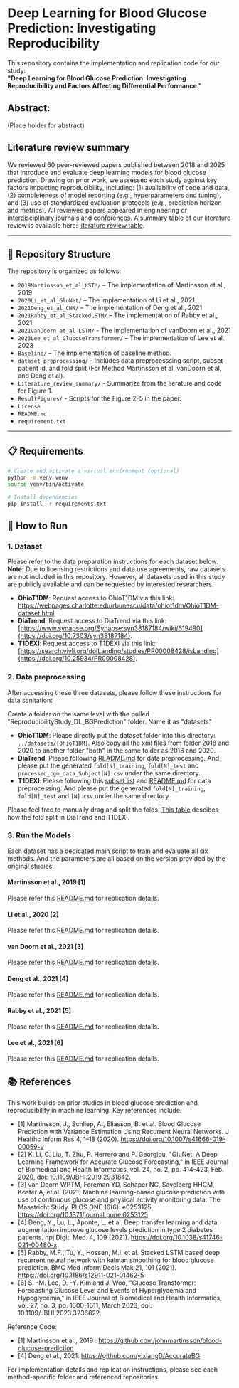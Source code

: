 # Deep Learning for Blood Glucose Prediction: Investigating Reproducibility

This repository contains the implementation and replication code for our study:  
**"Deep Learning for Blood Glucose Prediction: Investigating Reproducibility and Factors Affecting Differential Performance."**

## Abstract: 
(Place holder for abstract)


## Literature review summary

We reviewed 60 peer-reviewed papers published between 2018 and 2025 that introduce and evaluate deep learning models for blood glucose prediction. Drawing on prior work, we assessed each study against key factors impacting reproducibility, including: (1) availability of code and data, (2) completeness of model reporting (e.g., hyperparameters and tuning), and (3) use of standardized evaluation protocols (e.g., prediction horizon and metrics). All reviewed papers appeared in engineering or interdisciplinary journals and conferences. A summary table of our literature review is available here: [literature review table](Literature_review_summary/Submit%20version%20of%20literature%20review%20table.xlsx).

---

## 📂 Repository Structure
The repository is organized as follows:
- `2019Martinsson_et_al_LSTM/` – The implementation of Martinsson et al., 2019
- `2020Li_et_al_GluNet/` – The implementation of Li et al., 2021
- `2021Deng_et_al_CNN/` – The implementation of Deng et al., 2021
- `2021Rabby_et_al_StackedLSTM/` – The implementation of Rabby et al., 2021
- `2021vanDoorn_et_al_LSTM/` - The implementation of vanDoorn et al., 2021
- `2023Lee_et_al_GlucoseTransformer/` – The implementation of Lee et al., 2023
- `Baseline/` – The implementation of baseline method. 
- `dataset_preprocessing/` - Includes data preprocesssing script, subset patient id, and fold split (For Method Martinsson et al, vanDoorn et al, and Deng et al). 
- `Literature_review_summary/` - Summarize from the lierature and code for Figure 1.
- `ResultFigures/` - Scripts for the Figure 2-5 in the paper.
- `License`
- `README.md`
- `requirement.txt`
---

## 📋 Requirements

```bash
# Create and activate a virtual environment (optional)
python -m venv venv
source venv/bin/activate

# Install dependencies
pip install -r requirements.txt
```


## 🚀 How to Run

### 1. Dataset

Please refer to the data preparation instructions for each dataset below.  
**Note:** Due to licensing restrictions and data use agreements, raw datasets are not included in this repository. However, all datasets used in this study are publicly available and can be requested by interested researchers. 

- **OhioT1DM**: Request access to OhioT1DM via this link: https://webpages.charlotte.edu/rbunescu/data/ohiot1dm/OhioT1DM-dataset.html
- **DiaTrend**: Request access to DiaTrend via this link: [https://www.synapse.org/Synapse:syn38187184/wiki/619490](https://doi.org/10.7303/syn38187184). 
- **T1DEXI**: Request access to T1DEXI via this link: [https://search.vivli.org/doiLanding/studies/PR00008428/isLanding](https://doi.org/10.25934/PR00008428).

### 2. Data preprocessing
After accessing these three datasets, please follow these instructions for data sanitation:

Create a folder on the same level with the pulled "ReproducibilityStudy_DL_BGPrediction" folder. Name it as "datasets"

- **OhioT1DM**: Please directly put the dataset folder into this directory: `../datasets/[OhioT1DM]`. Also copy all the xml files from folder 2018 and 2020 to another folder "both" in the same folder as 2018 and 2020. 
- **DiaTrend**: Please following [README.md](./dataset_preprocessing/README,md) for data preprocessing. And please put the generated `fold[N]_training`, `fold[N]_test` and `processed_cgm_data_Subject[N].csv` under the same directory. 
- **T1DEXI**: Please following this [subset list](./dataset_preprocessing/selected_t1dexi.txt) and [README.md](./dataset_preprocessing/README.md) for data preprocessing. And please put the generated `fold[N]_training`, `fold[N]_test` and `[N].csv` under the same directory. 

Please feel free to manually drag and split the folds. [This table](dataset_preprocessing/fold_split.csv) descibes how the fold split in DiaTrend and T1DEXI.

### 3. Run the Models

Each dataset has a dedicated main script to train and evaluate all six methods. And the parameters are all based on the version provided by the original studies. 

#### Martinsson et al., 2019 [1]
Please refer this [README.md](./2019Martinsson_et_al_LSTM/README.md) for replication details. 

#### Li et al., 2020 [2]
Please refer this [README.md](./2020Li_et_al_GluNet/README.md) for replication details. 

#### van Doorn et al., 2021 [3]
Please refer this [README.md](./2021vanDoorn_et_al_LSTM/README.md) for replication details. 

#### Deng et al., 2021 [4]
Please refer this [README.md](./2021Deng_et_al_CNN/README.md) for replication details.

#### Rabby et al., 2021 [5]
Please refer this [README.md](./2021Rabby_et_al_StackedLSTM/README.md) for replication details.

#### Lee et al., 2021 [6]
Please refer this [README.md](./2023Lee_et_al_GlucoseTransformer/README.md) for replication details.

## 📚 References

This work builds on prior studies in blood glucose prediction and reproducibility in machine learning. Key references include:

- [1] Martinsson, J., Schliep, A., Eliasson, B. et al. Blood Glucose Prediction with Variance Estimation Using Recurrent Neural Networks. J Healthc Inform Res 4, 1–18 (2020). https://doi.org/10.1007/s41666-019-00059-y
- [2] K. Li, C. Liu, T. Zhu, P. Herrero and P. Georgiou, "GluNet: A Deep Learning Framework for Accurate Glucose Forecasting," in IEEE Journal of Biomedical and Health Informatics, vol. 24, no. 2, pp. 414-423, Feb. 2020, doi: 10.1109/JBHI.2019.2931842.
- [3] van Doorn WPTM, Foreman YD, Schaper NC, Savelberg HHCM, Koster A, et al. (2021) Machine learning-based glucose prediction with use of continuous glucose and physical activity monitoring data: The Maastricht Study. PLOS ONE 16(6): e0253125. https://doi.org/10.1371/journal.pone.0253125
- [4] Deng, Y., Lu, L., Aponte, L. et al. Deep transfer learning and data augmentation improve glucose levels prediction in type 2 diabetes patients. npj Digit. Med. 4, 109 (2021). https://doi.org/10.1038/s41746-021-00480-x
- [5] Rabby, M.F., Tu, Y., Hossen, M.I. et al. Stacked LSTM based deep recurrent neural network with kalman smoothing for blood glucose prediction. BMC Med Inform Decis Mak 21, 101 (2021). https://doi.org/10.1186/s12911-021-01462-5
- [6] S. -M. Lee, D. -Y. Kim and J. Woo, "Glucose Transformer: Forecasting Glucose Level and Events of Hyperglycemia and Hypoglycemia," in IEEE Journal of Biomedical and Health Informatics, vol. 27, no. 3, pp. 1600-1611, March 2023, doi: 10.1109/JBHI.2023.3236822.


Reference Code:
- [1] Martinsson et al., 2019 : https://github.com/johnmartinsson/blood-glucose-prediction 
- [4] Deng et al., 2021: https://github.com/yixiangD/AccurateBG 

For implementation details and replication instructions, please see each method-specific folder and referenced repositories.
